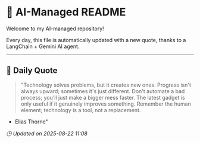 # 🧠 AI-Managed README

Welcome to my AI-managed repository!

Every day, this file is automatically updated with a new quote, thanks to a LangChain + Gemini AI agent.

---

## 📅 Daily Quote

> "Technology solves problems, but it creates new ones.
Progress isn't always upward; sometimes it's just different.
Don't automate a bad process; you'll just make a bigger mess faster.
The latest gadget is only useful if it genuinely improves something.
Remember the human element; technology is a tool, not a replacement.
- Elias Thorne"

*🕒 Updated on 2025-08-22 11:08*